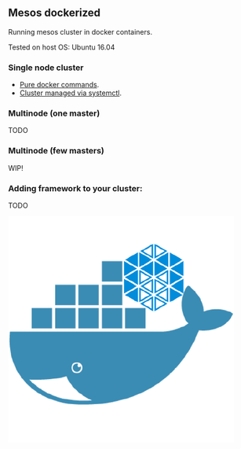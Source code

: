 ## Mesos dockerized
Running mesos cluster in docker containers.

Tested on host OS: Ubuntu 16.04

### Single node cluster
* [Pure docker commands](https://github.com/mesos-dockerized/mesos-cluster/blob/master/docs/single-node/pure-commands.md).
* [Cluster managed via systemctl](https://github.com/mesos-dockerized/mesos-cluster/blob/master/docs/single-node/systemd-units.md).

### Multinode (one master)
TODO

### Multinode (few masters)
WIP!

### Adding framework to your cluster:
TODO

![alt tag](https://raw.githubusercontent.com/mesos-dockerized/mesos-cluster/master/docs/logo.png)

